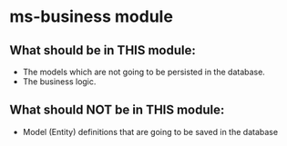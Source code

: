 # ms-business module

## What should be in THIS module:

* The models which are not going to be persisted in the database.
* The business logic.

## What should NOT be in THIS module:

* Model (Entity) definitions that are going to be saved in the database